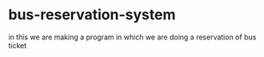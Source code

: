 # bus-reservation-system
in this we are making a program in which we are doing a reservation of bus ticket 

